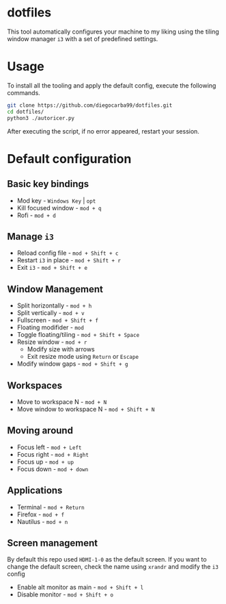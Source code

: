 # dotfiles
This tool automatically configures your machine to my liking using the tiling window manager `i3` with a set of predefined settings.


# Usage

To install all the tooling and apply the default config, execute the following commands.

```sh
git clone https://github.com/diegocarba99/dotfiles.git
cd dotfiles/
python3 ./autoricer.py
```

After executing the script, if no error appeared, restart your session.


# Default configuration

## Basic key bindings
- Mod key - `Windows Key` | `opt`
- Kill focused window - `mod + q`
- Rofi - `mod + d`

## Manage `i3`
- Reload config file - `mod + Shift + c`
- Restart `i3` in place - `mod + Shift + r`
- Exit `i3` - `mod + Shift + e`

## Window Management
- Split horizontally - `mod + h`
- Split vertically - `mod + v`
- Fullscreen - `mod + Shift + f`
- Floating modifider - `mod`
- Toggle floating/tiling - `mod + Shift + Space`
- Resize window - `mod + r`
    - Modify size with arrows
    - Exit resize mode using `Return` or `Escape`
- Modify window gaps - `mod + Shift + g`

## Workspaces
- Move to workspace N - `mod + N`
- Move window to workspace N - `mod + Shift + N`

## Moving around
- Focus left - `mod + Left`
- Focus right - `mod + Right`
- Focus up - `mod + up`
- Focus down - `mod + down`

## Applications
- Terminal - `mod + Return`
- Firefox - `mod + f`
- Nautilus - `mod + n`

## Screen management
By default this repo used `HDMI-1-0` as the default screen. If you want to change
the default screen, check the name using `xrandr` and modify the `i3` config
- Enable alt monitor as main - `mod + Shift + l`
- Disable monitor - `mod + Shift + o`

